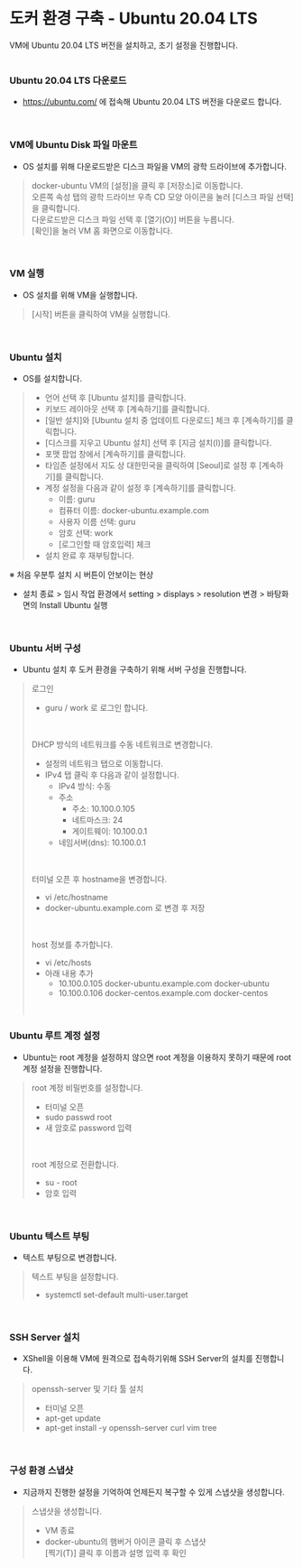 # 도커 환경 구축 - Ubuntu 20.04 LTS

VM에 Ubuntu 20.04 LTS 버전을 설치하고, 초기 설정을 진행합니다.   
<br />

### Ubuntu 20.04 LTS 다운로드
- https://ubuntu.com/ 에 접속해 Ubuntu 20.04 LTS 버전을 다운로드 합니다.   
<br />

### VM에 Ubuntu Disk 파일 마운트
- OS 설치를 위해 다운로드받은 디스크 파일을 VM의 광학 드라이브에 추가합니다.   

> docker-ubuntu VM의 [설정]을 클릭 후 [저장소]로 이동합니다.   
> 오른쪽 속성 탭의 광학 드라이브 우측 CD 모양 아이콘을 눌러 [디스크 파일 선택]을 클릭합니다.   
> 다운로드받은 디스크 파일 선택 후 [열기(O)] 버튼을 누릅니다.   
> [확인]을 눌러 VM 홈 화면으로 이동합니다.   
<br />

### VM 실행
- OS 설치를 위해 VM을 실행합니다.   

> [시작] 버튼을 클릭하여 VM을 실행합니다.   
<br />

### Ubuntu 설치
- OS를 설치합니다.

> - 언어 선택 후 [Ubuntu 설치]를 클릭합니다.   
> - 키보드 레이아웃 선택 후 [계속하기]를 클릭합니다.   
> - [일반 설치]와 [Ubuntu 설치 중 업데이트 다운로드] 체크 후 [계속하기]를 클릭합니다.   
> - [디스크를 지우고 Ubuntu 설치] 선택 후 [지금 설치(I)]를 클릭합니다.   
> - 포맷 팝업 창에서 [계속하기]를 클릭합니다.   
> - 타임존 설정에서 지도 상 대한민국을 클릭하여 [Seoul]로 설정 후 [계속하기]를 클릭합니다.   
> - 계정 설정을 다음과 같이 설정 후 [계속하기]를 클릭합니다.   
>   - 이름: guru   
>   - 컴퓨터 이름: docker-ubuntu.example.com   
>   - 사용자 이름 선택: guru   
>   - 암호 선택: work   
>   - [로그인할 때 암호입력] 체크   
> - 설치 완료 후 재부팅합니다.   

※ 처음 우분투 설치 시 버튼이 안보이는 현상   
- 설치 종료 > 임시 작업 환경에서 setting > displays > resolution 변경 > 바탕화면의 Install Ubuntu 실행   
<br />

### Ubuntu 서버 구성
- Ubuntu 설치 후 도커 환경을 구축하기 위해 서버 구성을 진행합니다.   

> 로그인   
> - guru / work 로 로그인 합니다.   
> <br />
>
> DHCP 방식의 네트워크를 수동 네트워크로 변경합니다.   
> - 설정의 네트워크 탭으로 이동합니다.   
> - IPv4 탭 클릭 후 다음과 같이 설정합니다.   
>   - IPv4 방식: 수동   
>   - 주소   
>     - 주소: 10.100.0.105   
>     - 네트마스크: 24   
>     - 게이트웨이: 10.100.0.1   
>   - 네임서버(dns): 10.100.0.1   
> <br />
>
> 터미널 오픈 후 hostname을 변경합니다.   
> - vi /etc/hostname   
> - docker-ubuntu.example.com 로 변경 후 저장   
> <br />
>
> host 정보를 추가합니다.   
> - vi /etc/hosts   
> - 아래 내용 추가   
>   - 10.100.0.105  docker-ubuntu.example.com docker-ubuntu   
>   - 10.100.0.106  docker-centos.example.com docker-centos   
> <br />
>
### Ubuntu 루트 계정 설정
- Ubuntu는 root 계정을 설정하지 않으면 root 계정을 이용하지 못하기 때문에 root 계정 설정을 진행합니다.   

> root 계정 비밀번호를 설정합니다.   
> - 터미널 오픈   
> - sudo passwd root   
> - 새 암호로 password 입력   
> <br />
>
> root 계정으로 전환합니다.   
> - su - root   
> - 암호 입력   
<br />

### Ubuntu 텍스트 부팅
- 텍스트 부팅으로 변경합니다.   

> 텍스트 부팅을 설정합니다.   
> - systemctl set-default multi-user.target   
<br />

### SSH Server 설치
- XShell을 이용해 VM에 원격으로 접속하기위해 SSH Server의 설치를 진행합니다.   

> openssh-server 및 기타 툴 설치   
> - 터미널 오픈   
> - apt-get update   
> - apt-get install -y openssh-server curl vim tree   
<br />

### 구성 환경 스냅샷
- 지금까지 진행한 설정을 기억하여 언제든지 복구할 수 있게 스냅샷을 생성합니다.   

> 스냅샷을 생성합니다.   
> - VM 종료   
> - docker-ubuntu의 햄버거 아이콘 클릭 후 스냅샷   
> [찍기(T)] 클릭 후 이름과 설명 입력 후 확인   
